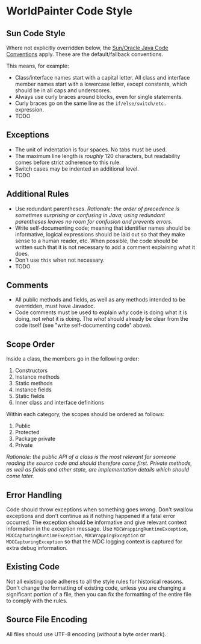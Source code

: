 # WorldPainter Code Style
## Sun Code Style
Where not explicitly overridden below, the [Sun/Oracle Java Code Conventions](https://www.oracle.com/docs/tech/java/codeconventions.pdf) apply. These are the default/fallback conventions.

This means, for example:

* Class/interface names start with a capital letter. All class and interface member names start with a lowercase letter, except constants, which should be in all caps and underscores.
* Always use curly braces around blocks, even for single statements.
* Curly braces go on the same line as the `if/else/switch/etc.` expression.
* TODO

## Exceptions
* The unit of indentation is four spaces. No tabs must be used.
* The maximum line length is _roughly_ 120 characters, but readability comes before strict adherence to this rule.
* Switch cases may be indented an additional level.
* TODO

## Additional Rules
* Use redundant parentheses. _Rationale: the order of precedence is sometimes surprising or confusing in Java; using redundant parentheses leaves no room for confusion and prevents errors._
* Write self-documenting code; meaning that identifier names should be informative, logical expressions should be laid out so that they make sense to a human reader, etc. When possible, the code should be written such that it is not necessary to add a comment explaining what it does.
* Don't use `this` when not necessary.
* TODO

## Comments
* All public methods and fields, as well as any methods intended to be overridden, must have Javadoc.
* Code comments must be used to explain _why_ code is doing what it is doing, not _what_ it is doing. The _what_ should already be clear from the code itself (see "write self-documenting code" above).

## Scope Order
Inside a class, the members go in the following order:

1. Constructors
2. Instance methods
3. Static methods
4. Instance fields
5. Static fields
6. Inner class and interface definitions

Within each category, the scopes should be ordered as follows:

1. Public
2. Protected
3. Package private
4. Private

_Rationale: the public API of a class is the most relevant for someone reading the source code and should therefore come first. Private methods, as well as fields and other state, are implementation details which should come later._

## Error Handling
Code should throw exceptions when something goes wrong. Don't swallow exceptions and don't continue as if nothing happened if a fatal error occurred. The exception should be informative and give relevant context information in the exception message. Use `MDCWrappingRuntimeException`, `MDCCapturingRuntimeException`, `MDCWrappingException` or `MDCCapturingException` so that the MDC logging context is captured for extra debug information.

## Existing Code
Not all existing code adheres to all the style rules for historical reasons. Don't change the formatting of existing code, unless you are changing a significant portion of a file, then you can fix the formatting of the entire file to comply with the rules.

## Source File Encoding
All files should use UTF-8 encoding (_without_ a byte order mark).